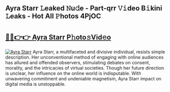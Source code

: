## Ayra Starr 𝙻eaked 𝙽u𝚍e - Part-qrr 𝚅𝚒deo B𝚒kini 𝙻eaks - Hot All 𝙿hotos 4PjOC

# <h2><a href="http://ld5blj.urlbe.top/?page=Ayra+Starr">🔗🔗👉👉 Ayra Starr P𝚑oto𝚜Vid𝚎o</a></h2>

[![Ayra Starr](https://i.imgur.com/eBuTRDB.gif)](http://ld5blj.urlbe.top/?page=Ayra+Starr)
Ayra Starr, a multifaceted and divisive individual, resists simple description. Her unconventional method of engaging with online audiences has allured and offended observers, stimulating debates on consent, morality, and the intricacies of virtual societies. Though her future direction is unclear, her influence on the online world is indisputable. With unwavering commitment and undeniable magnetism, Ayra Starr impact on digital media is unstoppable.
